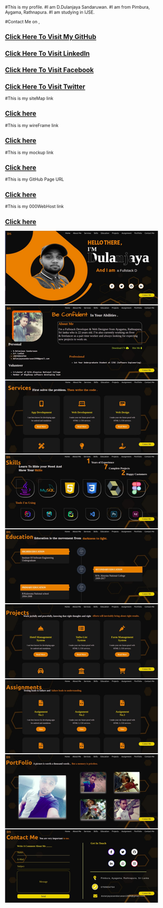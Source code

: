 #This is my profile.
#I am D.Dulanjaya Sandaruwan.
#I am from Pimbura, Aygama, Rathnapura.
#I am studying in IJSE. 

#Contact Me on ,
## <a href="https://github.com/DulanjayaSandaruwan" target="_blank">Click Here To Visit My GitHub</a>
## <a href="https://www.linkedin.com/in/dulanjaya-sandaruwan-11b334220/" target="_blank">Click Here To Visit LinkedIn</a>
## <a href="https://www.facebook.com/profile.php?id=100004547087112" target="_blank">Click Here To Visit Facebook</a>
## <a href="https://twitter.com/DulanjayaSanda2?s=09" target="_blank">Click Here To Visit Twitter</a>

#This is my siteMap link
## <a href="https://www.gloomaps.com/bQcGJa6YXk" target="_blank">Click here</a>

#This is my wireFrame link
## <a href="https://drive.google.com/drive/folders/1cyqPHW9kAgICrgQDpeGA3K_00u84v3VT?usp=sharing" target="_blank">Click here</a>

#This is my mockup link
## <a href="https://www.figma.com/file/WIWjxuGa7OtecWDBWOIRHe" target="_blank">Click here</a>

#This is my GitHub Page URL
## <a href="https://dulanjayasandaruwan.github.io/my-profile/" target="_blank">Click here</a>

#This is my 000WebHost link
## <a href="https://dulanjayasandaruwan.000webhostapp.com/" target="_blank">Click here</a>

![Image of MyProfile](assets/images/readMeFilePhotos/WhatsApp%20Image%202022-01-12%20at%2001.34.40.jpeg)
![Image of MyProfile](assets/images/readMeFilePhotos/WhatsApp%20Image%202022-01-12%20at%2001.34.40%20(1).jpeg)
![Image of MyProfile](assets/images/readMeFilePhotos/WhatsApp%20Image%202022-01-12%20at%2001.34.40%20(2).jpeg)
![Image of MyProfile](assets/images/readMeFilePhotos/WhatsApp%20Image%202022-01-12%20at%2001.34.40%20(3).jpeg)
![Image of MyProfile](assets/images/readMeFilePhotos/WhatsApp%20Image%202022-01-12%20at%2014.04.30.jpeg)
![Image of MyProfile](assets/images/readMeFilePhotos/WhatsApp%20Image%202022-01-12%20at%2001.34.40%20(5).jpeg)
![Image of MyProfile](assets/images/readMeFilePhotos/WhatsApp%20Image%202022-01-12%20at%2001.34.40%20(6).jpeg)
![Image of MyProfile](assets/images/readMeFilePhotos/WhatsApp%20Image%202022-01-12%20at%2001.34.40%20(7).jpeg)
![Image of MyProfile](assets/images/readMeFilePhotos/WhatsApp%20Image%202022-01-12%20at%2001.34.40%20(8).jpeg)




